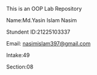 This is an OOP Lab Repository

Name:Md.Yasin Islam Nasim

Stundent ID:21225103337

Email: nasimislam397@gmail.com

Intake:49

Section:08
